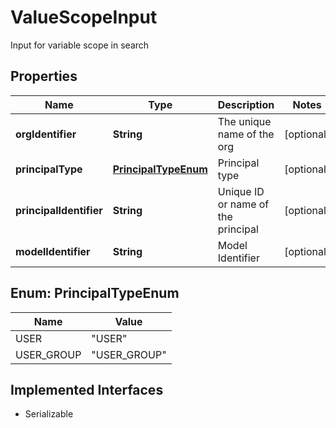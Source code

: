 

# ValueScopeInput

Input for variable scope in search

## Properties

| Name | Type | Description | Notes |
|------------ | ------------- | ------------- | -------------|
|**orgIdentifier** | **String** | The unique name of the org |  [optional] |
|**principalType** | [**PrincipalTypeEnum**](#PrincipalTypeEnum) | Principal type |  [optional] |
|**principalIdentifier** | **String** | Unique ID or name of the principal |  [optional] |
|**modelIdentifier** | **String** | Model Identifier |  [optional] |



## Enum: PrincipalTypeEnum

| Name | Value |
|---- | -----|
| USER | &quot;USER&quot; |
| USER_GROUP | &quot;USER_GROUP&quot; |


## Implemented Interfaces

* Serializable


